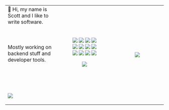 <table>
<tr>
<!-- <th>  </th>
<th>  </th> -->
</tr>
<tr>
<td width="33%">
👋 Hi, my name is Scott and I like to write software.
<br><br>
  <br><br>
Mostly working on backend stuff and developer tools.
<br><br>
<br><br>
<br>
  
  ![](https://komarev.com/ghpvc/?username=osteensco&color=blueviolet&abbreviated=true&style=plastic)
  
</td>
<td align="center" width="33%">





  <img src="https://skillicons.dev/icons?i=go" />
  <img src="https://skillicons.dev/icons?i=py" />
  <img src="https://skillicons.dev/icons?i=lua" />
  <img src="https://skillicons.dev/icons?i=ts" />
  <br>
  <img src="https://skillicons.dev/icons?i=js" />
  <img src="https://skillicons.dev/icons?i=bash" />
  <img src="https://skillicons.dev/icons?i=docker" />
  <img src="https://skillicons.dev/icons?i=redis" />
  <br>
  <img src="https://skillicons.dev/icons?i=sqlite" />
  <img src="https://skillicons.dev/icons?i=postgres" />
  <img src="https://skillicons.dev/icons?i=aws" />
  <img src="https://skillicons.dev/icons?i=neovim" />

![](https://api.githubtrends.io/user/svg/osteensco/langs?time_range=one_year&compact=True&theme=dark&raw=true)
  
</td>


<td align="center" width="33%">
  
![](https://api.githubtrends.io/user/svg/osteensco/repos?time_range=one_year&group=other&theme=dark&raw=true)

 <!-- [![Top Langs](https://github-readme-stats.vercel.app/api/top-langs/?username=osteensco&theme=tokyonight&hide=jupyter+notebook&layout=pie)](https://github.com/anuraghazra/github-readme-stats) -->

</td>


</tr>
</table>

